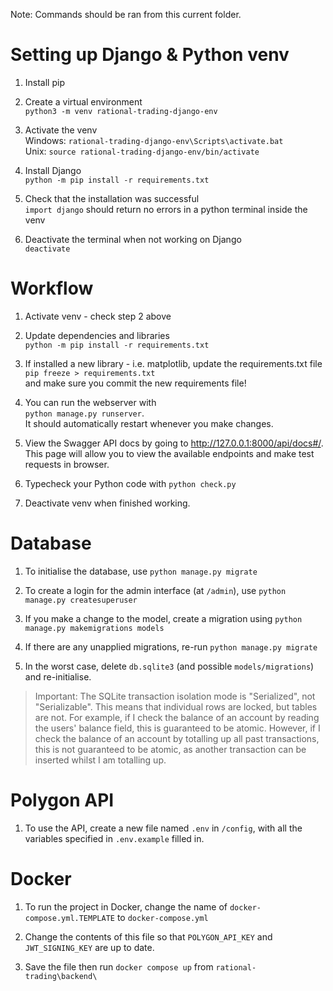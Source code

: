 Note: Commands should be ran from this current folder.

# Setting up Django & Python venv

1) Install pip

2) Create a virtual environment\
    `python3 -m venv rational-trading-django-env`

3) Activate the venv\
    Windows: `rational-trading-django-env\Scripts\activate.bat`\
    Unix: `source rational-trading-django-env/bin/activate`

4) Install Django\
    `python -m pip install -r requirements.txt`

5) Check that the installation was successful\
    `import django` should return no errors in a python terminal inside the venv

6) Deactivate the terminal when not working on Django\
    `deactivate`

# Workflow

1) Activate venv - check step 2 above

2) Update dependencies and libraries\
    `python -m pip install -r requirements.txt`

3) If installed a new library - i.e. matplotlib, update the requirements.txt file\
    `pip freeze > requirements.txt`\
    and make sure you commit the new requirements file!

4) You can run the webserver with\
    `python manage.py runserver`.\
    It should automatically restart whenever you make changes.

5) View the Swagger API docs by going to http://127.0.0.1:8000/api/docs#/. This page will allow you to view the available endpoints and make test requests in browser.

6) Typecheck your Python code with `python check.py`

7) Deactivate venv when finished working.

# Database

1) To initialise the database, use `python manage.py migrate`

2) To create a login for the admin interface (at `/admin`), use `python manage.py createsuperuser`

3) If you make a change to the model, create a migration using `python manage.py makemigrations models`

4) If there are any unapplied migrations, re-run `python manage.py migrate`

5) In the worst case, delete `db.sqlite3` (and possible `models/migrations`) and re-initialise.

> Important: The SQLite transaction isolation mode is "Serialized", not "Serializable". This means that individual rows are locked, but tables are not. For example, if I check the balance of an account by reading the users' balance field, this is guaranteed to be atomic. However, if I check the balance of an account by totalling up all past transactions, this is not guaranteed to be atomic, as another transaction can be inserted whilst I am totalling up. 

# Polygon API

1) To use the API, create a new file named `.env` in `/config`, with all the variables specified in `.env.example` filled in.


# Docker

1) To run the project in Docker, change the name of `docker-compose.yml.TEMPLATE` to `docker-compose.yml`

2) Change the contents of this file so that `POLYGON_API_KEY` and `JWT_SIGNING_KEY` are up to date.

3) Save the file then run `docker compose up` from `rational-trading\backend\`
